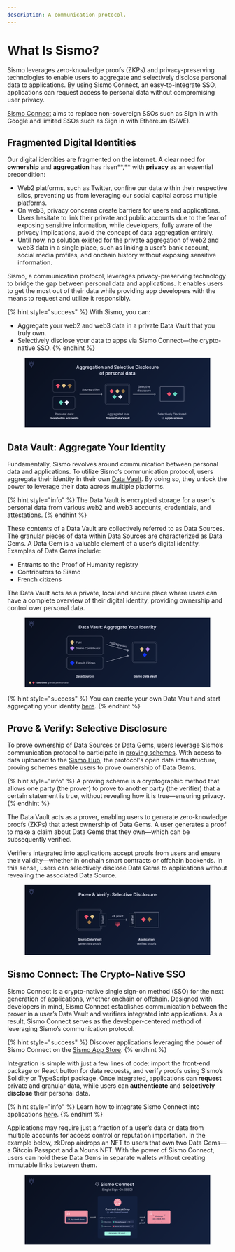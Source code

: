 ```yaml
---
description: A communication protocol.
---
```


# What Is Sismo?

Sismo leverages zero-knowledge proofs (ZKPs) and privacy-preserving technologies to enable users to aggregate and selectively disclose personal data to applications. By using Sismo Connect, an easy-to-integrate SSO, applications can request access to personal data without compromising user privacy.&#x20;

[Sismo Connect](welcome-to-sismo/what-is-sismo-connect.md) aims to replace non-sovereign SSOs such as Sign in with Google and limited SSOs such as Sign in with Ethereum (SIWE).&#x20;

## Fragmented Digital Identities

Our digital identities are fragmented on the internet. A clear need for **ownership** and **aggregation** has risen**,** with **privacy** as an essential precondition:

* Web2 platforms, such as Twitter, confine our data within their respective silos, preventing us from leveraging our social capital across multiple platforms.
* On web3, privacy concerns create barriers for users and applications. Users hesitate to link their private and public accounts due to the fear of exposing sensitive information, while developers, fully aware of the privacy implications, avoid the concept of data aggregation entirely.
* Until now, no solution existed for the private aggregation of web2 and web3 data in a single place, such as linking a user’s bank account, social media profiles, and onchain history without exposing sensitive information.

Sismo, a communication protocol, leverages privacy-preserving technology to bridge the gap between personal data and applications. It enables users to get the most out of their data while providing app developers with the means to request and utilize it responsibly.

{% hint style="success" %}
With Sismo, you can:

* Aggregate your web2 and web3 data in a private Data Vault that you truly own.
* Selectively disclose your data to apps via Sismo Connect—the crypto-native SSO.
{% endhint %}

<figure><img src=".gitbook/assets/1. Introduction (1).png" alt=""><figcaption></figcaption></figure>

## Data Vault: Aggregate Your Identity

Fundamentally, Sismo revolves around communication between personal data and applications. To utilize Sismo’s communication protocol, users aggregate their identity in their own [Data Vault](welcome-to-sismo/what-is-the-data-vault.md). By doing so, they unlock the power to leverage their data across multiple platforms.

{% hint style="info" %}
The Data Vault is encrypted storage for a user's personal data from various web2 and web3 accounts, credentials, and attestations.
{% endhint %}

These contents of a Data Vault are collectively referred to as Data Sources. The granular pieces of data within Data Sources are characterized as Data Gems. A Data Gem is a valuable element of a user’s digital identity. Examples of Data Gems include:

* Entrants to the Proof of Humanity registry
* Contributors to Sismo
* French citizens

The Data Vault acts as a private, local and secure place where users can have a complete overview of their digital identity, providing ownership and control over personal data.

<figure><img src=".gitbook/assets/Aggregation.png" alt=""><figcaption></figcaption></figure>

{% hint style="success" %}
You can create your own Data Vault and start aggregating your identity [here](https://vault-beta.sismo.io/).
{% endhint %}

## Prove & Verify: Selective Disclosure

To prove ownership of Data Sources or Data Gems, users leverage Sismo’s communication protocol to participate in [proving schemes](welcome-to-sismo/how-sismo-works.md#what-are-proving-schemes). With access to data uploaded to the [Sismo Hub](welcome-to-sismo/how-sismo-works.md#what-is-the-sismo-hub), the protocol's open data infrastructure, proving schemes enable users to prove ownership of Data Gems.

{% hint style="info" %}
A proving scheme is a cryptographic method that allows one party (the prover) to prove to another party (the verifier) that a certain statement is true, without revealing how it is true—ensuring privacy.
{% endhint %}

The Data Vault acts as a prover, enabling users to generate zero-knowledge proofs (ZKPs) that attest ownership of Data Gems. A user generates a proof to make a claim about Data Gems that they own—which can be subsequently verified.

Verifiers integrated into applications accept proofs from users and ensure their validity—whether in onchain smart contracts or offchain backends. In this sense, users can selectively disclose Data Gems to applications without revealing the associated Data Source.

<figure><img src=".gitbook/assets/Selective Disclosure.png" alt=""><figcaption></figcaption></figure>

## Sismo Connect: The Crypto-Native SSO

Sismo Connect is a crypto-native single sign-on method (SSO) for the next generation of applications, whether onchain or offchain. Designed with developers in mind, Sismo Connect establishes communication between the prover in a user’s Data Vault and verifiers integrated into applications. As a result, Sismo Connect serves as the developer-centered method of leveraging Sismo’s communication protocol.

{% hint style="success" %}
Discover applications leveraging the power of Sismo Connect on the [Sismo App Store](https://spaces.sismo.io/).
{% endhint %}

Integration is simple with just a few lines of code: import the front-end package or React button for data requests, and verify proofs using Sismo’s Solidity or TypeScript package. Once integrated, applications can **request** private and granular data, while users can **authenticate** and **selectively disclose** their personal data.

{% hint style="info" %}
Learn how to integrate Sismo Connect into applications [here](build-with-sismo-connect/overview.md).
{% endhint %}

Applications may require just a fraction of a user’s data or data from multiple accounts for access control or reputation importation. In the example below, zkDrop airdrops an NFT to users that own two Data Gems—a Gitcoin Passport and a Nouns NFT. With the power of Sismo Connect, users can hold these Data Gems in separate wallets without creating immutable links between them.

<figure><img src=".gitbook/assets/Sismo Connect.png" alt=""><figcaption></figcaption></figure>
